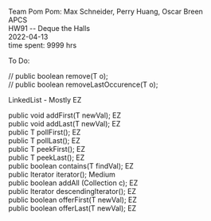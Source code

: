 Team Pom Pom: Max Schneider, Perry Huang, Oscar Breen <br>
APCS                                                  <br>
HW91 -- Deque the Halls                               <br>
2022-04-13                                            <br>
time spent: 9999 hrs                                  <br>

To Do:                                      <br>

// public boolean remove(T o);              <br>
// public boolean removeLastOccurence(T o); <br>

LinkedList - Mostly EZ                      <br>

public void addFirst(T newVal); EZ          <br>
public void addLast(T newVal); EZ           <br>
public T pollFirst(); EZ                    <br>
public T pollLast(); EZ                     <br>
public T peekFirst(); EZ                    <br>
public T peekLast(); EZ                     <br>
public boolean contains(T findVal); EZ      <br>
public Iterator<T> iterator(); Medium       <br>
public boolean addAll (Collection<T> c); EZ <br>
public Iterator<T> descendingIterator(); EZ <br>
public boolean offerFirst(T newVal); EZ     <br>
public boolean offerLast(T newVal); EZ      <br>